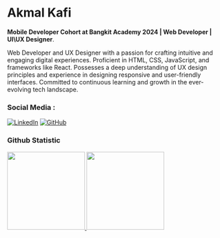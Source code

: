 # Akmal Kafi

**Mobile Developer Cohort at Bangkit Academy 2024 | Web Developer | UI\UX Designer**.<br>

Web Developer and UX Designer with a passion for crafting intuitive and engaging digital experiences. Proficient in HTML, CSS, JavaScript, and frameworks like React. Possesses a deep understanding of UX design principles and experience in designing responsive and user-friendly interfaces. Committed to continuous learning and growth in the ever-evolving tech landscape.<br>

### Social Media :
[![LinkedIn](https://img.shields.io/badge/LinkedIn-0077B5?style=flat-square&logo=linkedin&logoColor=white)](https://www.linkedin.com/in/akmalkv/)
[![GitHub](https://img.shields.io/badge/GitHub-181717?style=flat-square&logo=github&logoColor=white)](https://github.com/akmalkv)


### Github Statistic
<p align="left">
<a href="https://github.com/akmalkv">
  <img height="180em" src="https://github-readme-stats-eight-theta.vercel.app/api?username=akmalkv&show_icons=true&theme=algolia&include_all_commits=true&count_private=true"/>
  <img height="180em" src="https://github-readme-stats-eight-theta.vercel.app/api/top-langs/?username=akmalkv&layout=compact&layout=compact&theme=algolia"/>
</a>
</p>
